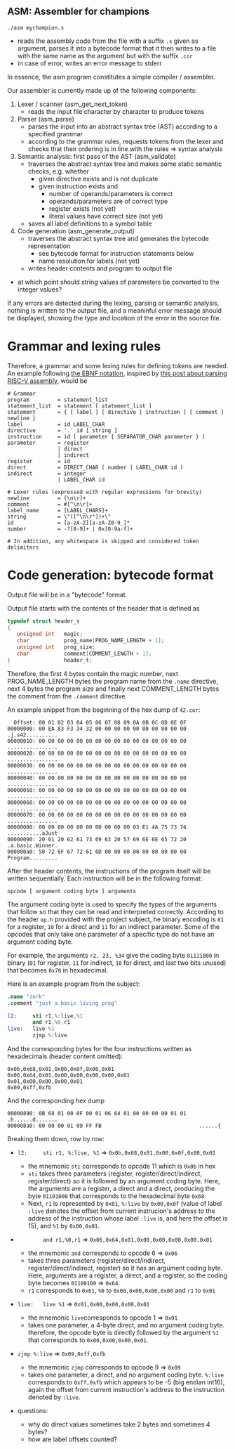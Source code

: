## ASM: Assembler for champions

```
./asm mychampion.s
```

- reads the assembly code from the file with a suffix ``.s`` given as argument, parses it into a bytecode format that it then writes to a file with the same name as the argument but with the suffix ``.cor``
- in case of error, writes an error message to stderr

In essence, the asm program constitutes a simple compiler / assembler.

Our assembler is currently made up of the following components:

1) Lexer / scanner (asm_get_next_token)
   - reads the input file character by character to produce tokens
2) Parser (asm_parse)
   - parses the input into an abstract syntax tree (AST) according to a specified grammar
   - according to the grammar rules, requests tokens from the lexer and checks that their ordering is in line with the rules => syntax analysis
3) Semantic analysis: first pass of the AST (asm_validate)
   - traverses the abstract syntax tree and makes some static semantic checks, e.g. whether
     - given directive exists and is not duplicate
     - given instruction exists and
       - number of operands/parameters is correct
       - operands/parameters are of correct type
       - register exists (not yet)
       - literal values have correct size (not yet)
   - saves all label definitions to a symbol table
4) Code generation (asm_generate_output)
   - traverses the abstract syntax tree and generates the bytecode representation
     - see bytecode format for instruction statements below
     - name resolution for labels (not yet)
   - writes header contents and program to output file

- at which point should string values of parameters be converted to the integer values?

If any errors are detected during the lexing, parsing or semantic analysis, nothing is written to the output file, and a meaninful error message should be displayed, showing the type and location of the error in the source file.

# Grammar and lexing rules

Therefore, a grammar and some lexing rules for defining tokens are needed. An example following [the EBNF notation](https://en.wikipedia.org/wiki/Extended_Backus%E2%80%93Naur_form), inspired by [this post about parsing RISC-V assembly](https://web.eecs.utk.edu/~azh/blog/parsingriscv.html), would be

```
# Grammar
program			= statement_list
statement_list  = statement [ statement_list ]
statement       = { [ label ] [ directive | instruction ] [ comment ] newline }
label			= id LABEL_CHAR
directive		= '.' id [ string ]
instruction 	= id [ parameter { SEPARATOR_CHAR parameter } ]
parameter		= register
				| direct
				| indirect
register		= id
direct			= DIRECT_CHAR ( number | LABEL_CHAR id )
indirect		= integer
				| LABEL_CHAR id

# Lexer rules (expressed with regular expressions for brevity)
newline			= [\n\r]+
comment			= #[^\n\r]+
label_name		= [LABEL_CHARS]+
string			= \"([^\n\r"])+\"
id	      		= [a-zA-Z][a-zA-Z0-9_]*
number			= -?[0-9]+ | 0x[0-9a-f]+

# In addition, any whitespace is skipped and considered token delimiters
```

# Code generation: bytecode format

Output file will be in a "bytecode" format.

Output file starts with the contents of the header that is defined as
```c
typedef struct header_s
{
   unsigned int   magic;
   char           prog_name[PROG_NAME_LENGTH + 1];
   unsigned int   prog_size;
   char           comment[COMMENT_LENGTH + 1];
}                 header_t;
```
Therefore, the first 4 bytes contain the magic number, next PROG_NAME_LENGTH bytes the program name from the ``.name`` directive, next 4 bytes the program size and finally next COMMENT_LENGTH bytes the comment from the ``.comment`` directive.

An example snippet from the beginning of the hex dump of ``42.cor``:
```hex
  Offset: 00 01 02 03 04 05 06 07 08 09 0A 0B 0C 0D 0E 0F 	
00000000: 00 EA 83 F3 34 32 00 00 00 00 00 00 00 00 00 00    .j.s42..........
00000010: 00 00 00 00 00 00 00 00 00 00 00 00 00 00 00 00    ................
00000020: 00 00 00 00 00 00 00 00 00 00 00 00 00 00 00 00    ................
00000030: 00 00 00 00 00 00 00 00 00 00 00 00 00 00 00 00    ................
00000040: 00 00 00 00 00 00 00 00 00 00 00 00 00 00 00 00    ................
00000050: 00 00 00 00 00 00 00 00 00 00 00 00 00 00 00 00    ................
00000060: 00 00 00 00 00 00 00 00 00 00 00 00 00 00 00 00    ................
00000070: 00 00 00 00 00 00 00 00 00 00 00 00 00 00 00 00    ................
00000080: 00 00 00 00 00 00 00 00 00 00 03 E1 4A 75 73 74    ...........aJust
00000090: 20 61 20 62 61 73 69 63 20 57 69 6E 6E 65 72 20    .a.basic.Winner.
000000a0: 50 72 6F 67 72 61 6D 00 00 00 00 00 00 00 00 00    Program.........
```

After the header contents, the instructions of the program itself will be written sequentially. Each instruction will be in the following format:
```
opcode [ argument coding byte ] arguments
```
The argument coding byte is used to specify the types of the arguments that follow so that they can be read and interpreted correctly. According to the header ``op.h`` provided with the project subject, he binary encoding is ``01`` for a register, ``10`` for a direct and ``11`` for an indirect parameter. Some of the opcodes that only take one parameter of a specific type do not have an argument coding byte.

For example, the arguments ``r2, 23, %34`` give the coding byte ``01111000`` in binary (``01`` for register, ``11`` for indirect, ``10`` for direct, and last two bits unused) that becomes ``0x78`` in hexadecimal.

Here is an example program from the subject:
```s
.name "zork"
.comment "just a basic living prog"

l2:     sti r1,%:live,%1
        and r1,%0,r1
live:   live %1
        zjmp %:live
```
And the corresponding bytes for the four instructions written as hexadecimals (header content omitted):
```
0x0b,0x68,0x01,0x00,0x0f,0x00,0x01
0x06,0x64,0x01,0x00,0x00,0x00,0x00,0x01
0x01,0x00,0x00,0x00,0x01
0x09,0xff,0xfb
```
And the corresponding hex dump
```
00000890: 0B 68 01 00 0F 00 01 06 64 01 00 00 00 00 01 01    .h......d.......
000008a0: 00 00 00 01 09 FF FB                               ......{
```
Breaking them down, row by row:
- ``l2:     sti r1, %:live, %1`` => ``0x0b,0x68,0x01,0x00,0x0f,0x00,0x01``
  - the mnemonic ``sti`` corresponds to opcode 11 which is ``0x0b`` in hex
  - ``sti`` takes three parameters (register, register/direct/indirect, register/direct) so it is followed by an argument coding byte. Here, the arguments are a register, a direct and a direct, producing the byte ``01101000`` that corresponds to the hexadecimal byte ``0x68``.
  - Next, ``r1`` is represented by ``0x01``, ``%:live`` by ``0x00,0x0f`` (value of label ``:live`` denotes the offset from current instrucion's address to the address of the instruction whose label ``:live`` is, and here the offset is 15), and ``%1`` by ``0x00,0x01``.


- ``        and r1,%0,r1`` => ``0x06,0x64,0x01,0x00,0x00,0x00,0x00,0x01``
  - the mnemonic ``and`` corresponds to opcode 6 => ``0x06``
  - takes three parameters (register/direct/indirect, register/direct/indirect, register) so it has an argument coding byte. Here, arguments are a register, a direct, and a register, so the coding byte becomes ``01100100`` => ``0x64``.
  - ``r1`` corresponds to ``0x01``, ``%0``  to ``0x00,0x00,0x00,0x00`` and ``r1`` to ``0x01``


- ``live:   live %1`` => ``0x01,0x00,0x00,0x00,0x01``
  - the mnemonic ``live``corresponds to opcode 1 => ``0x01``
  - takes one parameter, a 4-byte direct, and no argument coding byte. therefore, the opcode byte is directly followed by the argument ``%1`` that corresponds to ``0x00,0x00,0x00,0x01``.


- ``zjmp %:live`` => ``0x09,0xff,0xfb``
  - the mnemonic ``zjmp`` corresponds to opcode 9 => ``0x09``
  - takes one parameter, a direct, and no argument coding byte. ``%:live`` corresponds to ``0xff,0xfb`` which appears to be -5 (big endian int16), again the offset from current instruction's address to the instruction denoted by ``:live``.


- questions:
  - why do direct values sometimes take 2 bytes and sometimes 4 bytes?
  - how are label offsets counted?
